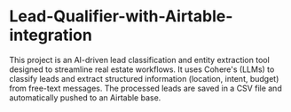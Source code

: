# Lead-Qualifier-with-Airtable-integration
This project is an AI-driven lead classification and entity extraction tool designed to streamline real estate workflows. It uses Cohere's  (LLMs) to classify leads and extract structured information (location, intent, budget) from free-text messages. The processed leads are saved in a CSV file and automatically pushed to an Airtable base.
